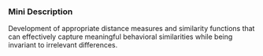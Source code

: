 ### Mini Description

Development of appropriate distance measures and similarity functions that can effectively capture meaningful behavioral similarities while being invariant to irrelevant differences.
